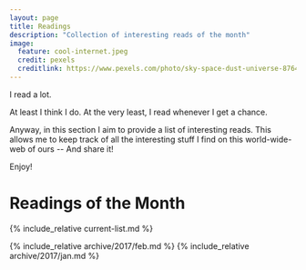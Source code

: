 ```yaml
---
layout: page
title: Readings
description: "Collection of interesting reads of the month"
image:
  feature: cool-internet.jpeg
  credit: pexels
  creditlink: https://www.pexels.com/photo/sky-space-dust-universe-87646/
---
```


I read a lot.

At least I think I do.
At the very least, I read whenever I get a chance.

Anyway, in this section I aim to provide a list of interesting reads.
This allows me to keep track of all the interesting stuff I find on this world-wide-web of ours --
And share it!

Enjoy!


# Readings of the Month

{% include_relative current-list.md %}

{% include_relative archive/2017/feb.md %}
{% include_relative archive/2017/jan.md %}

